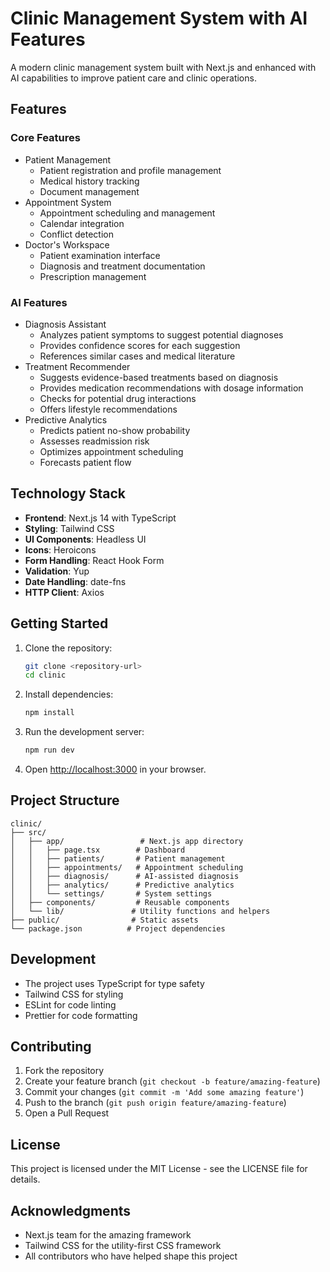 # Clinic Management System with AI Features

A modern clinic management system built with Next.js and enhanced with AI capabilities to improve patient care and clinic operations.

## Features

### Core Features
- Patient Management
  - Patient registration and profile management
  - Medical history tracking
  - Document management
- Appointment System
  - Appointment scheduling and management
  - Calendar integration
  - Conflict detection
- Doctor's Workspace
  - Patient examination interface
  - Diagnosis and treatment documentation
  - Prescription management

### AI Features
- Diagnosis Assistant
  - Analyzes patient symptoms to suggest potential diagnoses
  - Provides confidence scores for each suggestion
  - References similar cases and medical literature
- Treatment Recommender
  - Suggests evidence-based treatments based on diagnosis
  - Provides medication recommendations with dosage information
  - Checks for potential drug interactions
  - Offers lifestyle recommendations
- Predictive Analytics
  - Predicts patient no-show probability
  - Assesses readmission risk
  - Optimizes appointment scheduling
  - Forecasts patient flow

## Technology Stack

- **Frontend**: Next.js 14 with TypeScript
- **Styling**: Tailwind CSS
- **UI Components**: Headless UI
- **Icons**: Heroicons
- **Form Handling**: React Hook Form
- **Validation**: Yup
- **Date Handling**: date-fns
- **HTTP Client**: Axios

## Getting Started

1. Clone the repository:
   ```bash
   git clone <repository-url>
   cd clinic
   ```

2. Install dependencies:
   ```bash
   npm install
   ```

3. Run the development server:
   ```bash
   npm run dev
   ```

4. Open [http://localhost:3000](http://localhost:3000) in your browser.

## Project Structure

```
clinic/
├── src/
│   ├── app/                 # Next.js app directory
│   │   ├── page.tsx        # Dashboard
│   │   ├── patients/       # Patient management
│   │   ├── appointments/   # Appointment scheduling
│   │   ├── diagnosis/      # AI-assisted diagnosis
│   │   ├── analytics/      # Predictive analytics
│   │   └── settings/       # System settings
│   ├── components/         # Reusable components
│   └── lib/               # Utility functions and helpers
├── public/                # Static assets
└── package.json          # Project dependencies
```

## Development

- The project uses TypeScript for type safety
- Tailwind CSS for styling
- ESLint for code linting
- Prettier for code formatting

## Contributing

1. Fork the repository
2. Create your feature branch (`git checkout -b feature/amazing-feature`)
3. Commit your changes (`git commit -m 'Add some amazing feature'`)
4. Push to the branch (`git push origin feature/amazing-feature`)
5. Open a Pull Request

## License

This project is licensed under the MIT License - see the LICENSE file for details.

## Acknowledgments

- Next.js team for the amazing framework
- Tailwind CSS for the utility-first CSS framework
- All contributors who have helped shape this project
